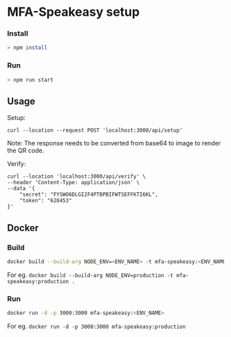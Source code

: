 # MFA-Speakeasy setup

### Install

```bash
> npm install
```

### Run

```bash
> npm run start
```

## Usage

Setup:

```curl
curl --location --request POST 'localhost:3000/api/setup'
```

Note: The response needs to be converted from base64 to image to render the QR code.

Verify:

```curl
curl --location 'localhost:3000/api/verify' \
--header 'Content-Type: application/json' \
--data '{
    "secret": "FYSWO6DLGI2F4PTBPBIFWTSEFFKTI6KL",
    "token": "628453"
}'
```

## Docker

### Build

```bash
docker build --build-arg NODE_ENV=<ENV_NAME> -t mfa-speakeasy:<ENV_NAME> .
```

For eg. `docker build --build-arg NODE_ENV=production -t mfa-speakeasy:production .`

### Run

```bash
docker run -d -p 3000:3000 mfa-speakeasy:<ENV_NAME>
```

For eg. `docker run -d -p 3000:3000 mfa-speakeasy:production`
